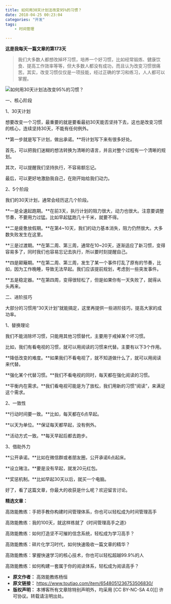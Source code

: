```yaml
---
title: 如何用30天计划法改变95%的习惯？
date: 2018-04-25 00:23:04
categories: "开发"
tags:
	- 时间管理

---
```


**这是我每天一篇文章的第173天**


> 我们大多数人都想改掉坏习惯，培养一个好习惯，比如经常锻炼、健康饮食、提高工作效率等等，但大多数人都没有成功，而且认为改变习惯很痛苦。其实，改变习惯仅仅是一项技能，经过正确的学习和练习，人人都可以掌握。

![如何用30天计划法改变95%的习惯？][30_95]

一、核心阶段

1、30天计划

想要改变一个习惯，最重要的就是要看最初30天能否坚持下去，这也是改变习惯的核心，连续坚持30天，不能有任何例外。

**第一步就是写下计划，做出承诺。**将计划写下来有很多好处。

首先，可以把我们迷糊的想法转换为清晰的语言，并且对整个过程有一个清晰的规划。

其次，可以提醒我们坚持执行，不容易额忘记。

最后，可以更好地激励我自己，在刚开始给我们动力。

2、5个阶段

我们的30天计划，通常会经历这几个阶段。

**一是全速起跑期。**在前3天，执行计划的阻力很大，动力也很大。注意要调整节奏，不要用力过猛。比如早起猛跑几十千米，就要不得。

**二是疲惫放假期。**在第4~10天，我们的动力基本消失，阻力仍然很大。大多数失败发生在这里。

**三是过渡期。**在第二周、第三周，通常在10~20天，逐渐适应了新习惯，变得容易多了，同时我们也容易忘记去执行，所以要时刻提醒自己。

**四是颠簸期。**在第二周、第三周，发生了某一个事件打乱了原有的节奏，比如，因为工作晚睡，导致无法早起。我们应该提前规划，考虑到一些突发事件。

**五是稳定器。**在第四周，变得很轻松了，但是如果你有一天失败了，就得从头再来。

二、进阶技巧

大部分的习惯用“30天计划”就能搞定，这里再提供一些进阶技巧，提高大家的成功率。

1、替换理论

我们不能消除坏习惯，只能用其他习惯替代，主要用于戒掉某个坏习惯。

比如，我们有看电视的习惯，就可以用阅读的习惯来代替。主要有以下3个作用。

**降低改变的难度。**如果我们不看电视了，就不知道做什么了，就可以用阅读来代替。

**强化某个代替习惯。**我们不看电视的同时，每天都在强化阅读的习惯。

**平衡内在需求。**我们看电视可能是为了放松，我们用新的习惯“阅读”，来满足这个需求。

2、一致性

**行动时间要一致。**比如，每天都在6点早起。

**以天为单位。**保证每天都早起，没有例外。

**活动方式一致。**每天早起后都去跑步。

3、借助外力

**公开承诺。**比如在微信群或者朋友圈，公开承诺6点起床。

**设立赌注。**要是没有早起，就发20元红包。

**奖惩机制。**比如早起30天以后，就买一个电脑。

好了，看了这篇文章，你最大的收获是什么呢？欢迎留言讨论。

**精选文章：**

高效能教练：手把手教你构建时间管理体系，你也可以轻松成为时间管理高手

高效能教练：我的100天，就这样练就了《时间管理高手之道》

高效能教练：如何打造坚不可摧的信念系统，轻松成为学习高手？

高效能教练：碎片化学习时代，如何快速吸收一篇文章的精华？

高效能教练：掌握快速学习的核心技术，你也可以轻松超越99.9%的人

高效能教练：如何构建一套属于你的阅读体系，轻松成为阅读高手？


[30_95]: http://p3.pstatp.com/large/pgc-image/152458695407800543db670
 *  **原文作者：** 高效能教练杨恒
 *  **原文链接：** https://www.toutiao.com/item/6548051236753506830/
 *  **版权声明：** 本博客所有文章除特别声明外，均采用 [CC BY-NC-SA 4.0][] 许可协议。转载请注明出处。